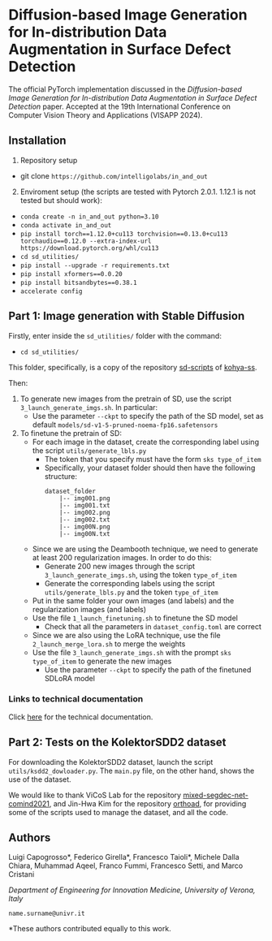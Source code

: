 # Diffusion-based Image Generation for In-distribution Data Augmentation in Surface Defect Detection #

The official PyTorch implementation discussed in the *Diffusion-based Image Generation for In-distribution Data Augmentation in Surface Defect Detection* paper. Accepted at the 19th International Conference on Computer Vision Theory and Applications (VISAPP 2024).

## Installation ##

1. Repository setup
* git clone `https://github.com/intelligolabs/in_and_out`

2. Enviroment setup (the scripts are tested with Pytorch 2.0.1. 1.12.1 is not tested but should work):
* `conda create -n in_and_out python=3.10`
* `conda activate in_and_out`
* `pip install torch==1.12.0+cu113 torchvision==0.13.0+cu113 torchaudio==0.12.0 --extra-index-url https://download.pytorch.org/whl/cu113`
* `cd sd_utilities/`
* `pip install --upgrade -r requirements.txt`
* `pip install xformers==0.0.20`
* `pip install bitsandbytes==0.38.1`
* `accelerate config`

## Part 1: Image generation with Stable Diffusion ##

Firstly, enter inside the `sd_utilities/` folder with the command:
* `cd sd_utilities/`

This folder, specifically, is a copy of the repository [sd-scripts](https://github.com/kohya-ss/sd-scripts) of [kohya-ss](https://github.com/kohya-ss).

Then:
1. To generate new images from the pretrain of SD, use the script `3_launch_generate_imgs.sh`. In particular:
    * Use the parameter `--ckpt` to specify the path of the SD model, set as default `models/sd-v1-5-pruned-noema-fp16.safetensors`
2. To finetune the pretrain of SD:
    * For each image in the dataset, create the corresponding label using the script `utils/generate_lbls.py`
        * The token that you specify must have the form `sks type_of_item`
        * Specifically, your dataset folder should then have the following structure:
            ```
            dataset_folder
                |-- img001.png
                |-- img001.txt
                |-- img002.png
                |-- img002.txt
                |-- img00N.png
                |-- img00N.txt
            ```
    * Since we are using the Deambooth technique, we need to generate at least 200 regularization images. In order to do this:
        * Generate 200 new images through the script `3_launch_generate_imgs.sh`, using the token `type_of_item`
        * Generate the corresponding labels using the script `utils/generate_lbls.py` and the token `type_of_item`
    * Put in the same folder your own images (and labels) and the regularization images (and labels)
    * Use the file `1_launch_finetuning.sh` to finetune the SD model
        * Check that all the parameters in `dataset_config.toml` are correct
    * Since we are also using the LoRA technique, use the file `2_launch_merge_lora.sh` to merge the weights
    * Use the file `3_launch_generate_imgs.sh` with the prompt `sks type_of_item` to generate the new images
        * Use the parameter `--ckpt` to specify the path of the finetuned SDLoRA model

### Links to technical documentation ###
Click [here](sd_utilities/_README.md) for the technical documentation.

## Part 2: Tests on the KolektorSDD2 dataset ##

For downloading the KolektorSDD2 dataset, launch the script `utils/ksdd2_dowloader.py`. The `main.py` file, on the other hand, shows the use of the dataset.

We would like to thank ViCoS Lab for the repository [mixed-segdec-net-comind2021](https://github.com/vicoslab/mixed-segdec-net-comind2021), and Jin-Hwa Kim for the repository [orthoad](https://github.com/jnhwkim/orthoad), for providing some of the scripts used to manage the dataset, and all the code.

## Authors ##
Luigi Capogrosso*, Federico Girella*, Francesco Taioli*, Michele Dalla Chiara, Muhammad Aqeel, Franco Fummi, Francesco Setti, and Marco Cristani

*Department of Engineering for Innovation Medicine, University of Verona, Italy*

`name.surname@univr.it`

*These authors contributed equally to this work.
